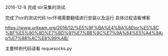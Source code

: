 2016-12-8 完成 tor采集的测试.

完成了tor的测试代码
tor环境需要翻墙进行安装以及运行
具体过程请看博客

https://www.urlteam.org/2016/12/%E5%9F%BA%E4%BA%8Etor%E5%8C%BF%E5%90%8D%E7%BD%91%E7%BB%9C%E7%9A%84%E5%A4%9Aip%E7%88%AC%E8%99%AB/

主要样例代码请看
requesocks.py

